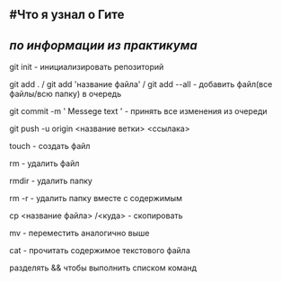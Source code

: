 #Что я узнал о Гите
---
*по информации из практикума*
---
git init - инициализировать репозиторий  

git add . / git add 'название файла' / git add --all - добавить файл(все файлы/всю папку) в очередь  

git commit -m ' Messege text ' - принять все изменения из очереди  

git push -u origin <название ветки>  <ссылака>  

touch - создать файл  

rm - удалить файл  

rmdir - удалить папку  

rm -r - удалить папку вместе с содержимым  

cp <название файла> /<куда> - скопировать  

mv - переместить аналогично выше  

cat - прочитать содержимое текстового файла  

разделять && чтобы выполнить списком команд  
